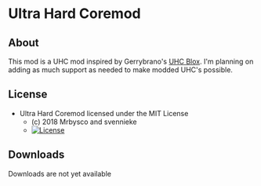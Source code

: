 # Ultra Hard Coremod #

## About ##
This mod is a UHC mod inspired by Gerrybrano's [UHC Blox](https://www.planetminecraft.com/project/minecraft-uhc-box/). I'm planning on adding as much support as needed to make modded UHC's possible.

## License ##
* Ultra Hard Coremod licensed under the MIT License
  - (c) 2018 Mrbysco and svennieke
  - [![License](https://img.shields.io/badge/License-MIT-red.svg?style=flat)](http://opensource.org/licenses/MIT)

## Downloads ##
Downloads are not yet available
